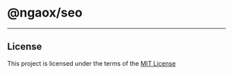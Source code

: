 # @ngaox/seo


---

## License
This project is licensed under the terms of the [MIT License](LICENSE)